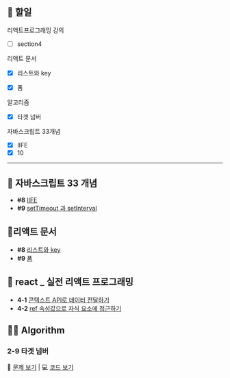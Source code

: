 ## 📄 할일

리액트프로그래밍 강의
- [ ]  section4

리액트 문서
- [x] 리스트와 key 
- [x] 폼


알고리즘
- [x] 타겟 넘버

자바스크립트 33개념
- [x] IIFE
- [x] 10

---

## 📒 자바스크립트 33 개념
- **#8** [IIFE](https://velog.io/@gay0ung/%EC%A6%89%EC%8B%9C%EC%8B%A4%ED%96%89%ED%95%A8%EC%88%98-IIFE)
- **#9** [setTimeout 과 setInterval](https://velog.io/@gay0ung/setTimeout-setInterval)


## 📘리액트 문서
- **#8** [리스트와 key](https://velog.io/@gay0ung/%EB%A6%AC%EC%8A%A4%ED%8A%B8%EC%99%80-key) 
- **#9** [폼](https://velog.io/@gay0ung/form)

## 💫 react _ 실전 리액트 프로그래밍
- **4-1** [콘텍스트 API로 데이터 전달하기](https://github.com/gay0ung/react_note/tree/main/%EC%8B%A4%EC%A0%84%20%EB%A6%AC%EC%95%A1%ED%8A%B8%ED%94%84%EB%A1%9C%EA%B7%B8%EB%9E%98%EB%B0%8D/section_04/react-2/src/5-context)
- **4-2** [ref 속성값으로 자식 요소에 접근하기](https://github.com/gay0ung/react_note/tree/main/%EC%8B%A4%EC%A0%84%20%EB%A6%AC%EC%95%A1%ED%8A%B8%ED%94%84%EB%A1%9C%EA%B7%B8%EB%9E%98%EB%B0%8D/section_04/react-2/src/6-ref)


## 👩‍💻 Algorithm
### 2-9 타겟 넘버
📄 [문제 보기](https://velog.io/@gay0ung/%ED%83%80%EA%B2%9F-%EB%84%98%EB%B2%84) | 💻 [코드 보기](https://github.com/gay0ung/Algorithm/blob/master/PROGRAMMERS/LEVEL_02/code/09_%ED%83%80%EA%B2%9F%20%EB%84%98%EB%B2%84.html)

